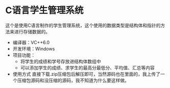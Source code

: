 # C语言学生管理系统

这个是使用C语言制作的学生管理系统，这个使用的数据类型是结构体和指针的方法来进行存储数据的。

- 编译器：VC++6.0
- 开发环境：Windows
- 项目功能：
  - 将学生的成绩和学号存放进结构体数组中
  - 可以添加学生的成绩、求学生的最高分最低分、平均值、汇总等内容
- 使用方式
直接下载.zip压缩包后解压即可，当然源码也在里面的，我上传了一个压缩包源码和没压缩的源码，我不知道为什么要这样做。
